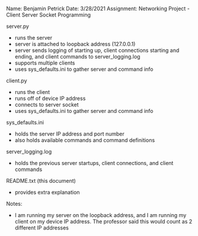 Name: Benjamin Petrick
Date: 3/28/2021
Assignment: Networking Project - Client Server Socket Programming

server.py
- runs the server
- server is attached to loopback address (127.0.0.1)
- server sends logging of starting up, client connections starting and ending, and client commands to server_logging.log
- supports multiple clients
- uses sys_defaults.ini to gather server and command info

client.py
- runs the client
- runs off of device IP address
- connects to server socket
- uses sys_defaults.ini to gather server and command info

sys_defaults.ini
- holds the server IP address and port number
- also holds available commands and command definitions

server_logging.log
- holds the previous server startups, client connections, and client commands

README.txt (this document)
- provides extra explanation

Notes: 
- I am running my server on the loopback address, and I am running my client on my device IP address. The professor said this
would count as 2 different IP addresses
